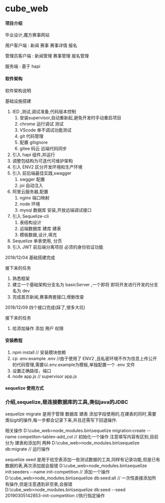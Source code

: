 # cube_web

#### 项目介绍
毕业设计,魔方赛事网站

用户客户端 : 新闻 赛事 赛事详情 报名

管理员客户端 : 新闻管理 赛事管理 报名管理

服务端 : 基于 hapi 

#### 软件架构
软件架构说明

基础设施搭建
1. IED ,测试,调试准备,代码版本控制
    1. 安装supervisor,自动重新起,避免开发时手动重启项目
    2. chrome 运行调试 测试
    3. VScode 单不调试功能测试
    4. git 代码管理
    5. 配置 gitignore
    6. gitee 码云 远端代码同步
2. 引入 hapi 组件,并运行
3. 调整包结构为可迭代可维护架构
4. 引入 ENV2 区分开发环境和生产环境
5. 引入 前后端最佳实践,swagger
    1. swgger 配置
    2. joi 自动注入
6. 阿里云服务器,配置
    1. nginx 端口映射
    2. node 环境
    3. mysql 数据库 安装,开放远端调试接口
7. 引入 Sequelize-cli
    1. 表结构设计
    2. 远端数据库 建库 建表
    3. 模板数据,设计,填充
8. Sequelize 单表使用, 分页
9. 引入 JWT 前后端分离项目 必须的身份验证功能


2018/12/04 基础搭建完成

接下来的任务
1. 熟悉框架
2. 建立一个基础架构分支名为 basicServer ,一个即将 即将开发进行开发的分支名为 dev
3. 完成首页新闻,赛事两套接口,增删改查

2018/12/09 四个接口完成(踩了,很多大坑)

接下来的任务
1. 给添加操作 添加 用户 权限


#### 安装教程

1. npm install  // 安装模块依赖
2. cp .env.example .env //由于使用了 ENV2 ,且私密环境不作为信息上传公开的代码管理,需要以.env.example为模板,单独配置一个 .env 文件
3. 设置正确路径，端口
4. node app.js // supervisor app.js

#### sequelize 使用方式

### 介绍,sequelize,是连接数据库的工具,类似java的JDBC

sequelize migrate 是用于管理 数据库 建表 添加字段使用的,在建表的同时,需要类似git的操作,每一步都会记录下来,并且还需写下回退操作.

相关操作
D:\cube_web>node_modules\.bin\sequelize migration:create --name competiton-tablen-add_col // 初始化一个操作 注意填写内容有区别,目前分为 建表和添加列 两种
D:\cube_web>node_modules\.bin\sequelize db:migrate // 运行操作

sequelize seed 是用于给空表添加一些测试数据的工具,同样有记录功能,但是已有数据的表,再次添加就会报错
D:\cube_web>node_modules\.bin\sequelize init:seeders --name init-competition // 添加一个操作
D:\cube_web>node_modules\.bin\sequelize db:seed:all // 一次性直接添加所有操作,但是注意遇到非空表,会报错
D:\cube_web>node_modules\.bin\sequelize db:seed --seed 20190305142853-init-competition //执行指定操作